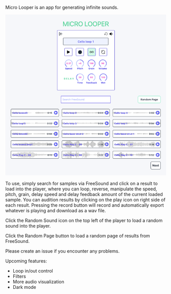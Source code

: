 Micro Looper is an app for generating infinite sounds.

![Space](src/assets/microlooper.png)

To use, simply search for samples via FreeSound and click on a result to load into the player, where you can loop, reverse, manipulate the speed, pitch, grain, delay speed and delay feedback amount of the current loaded sample. You can audition results by clicking on the play icon on right side of each result.
Pressing the record button will record and automatically export whatever is playing and download as a wav file.

Click the Random Sound icon on the top left of the player to load a random sound into the player.

Click the Random Page button to load a random page of results from FreeSound.

Please create an issue if you encounter any problems.

Upcoming features:

- Loop in/out control
- Filters
- More audio visualization
- Dark mode
